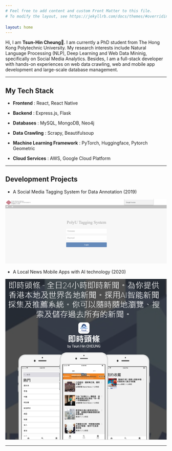 ```yaml
---
# Feel free to add content and custom Front Matter to this file.
# To modify the layout, see https://jekyllrb.com/docs/themes/#overriding-theme-defaults

layout: home
---
```


Hi, I am **Tsun-Hin Cheung**👋. I am currently a PhD student from The Hong Kong Polytechnic University. My research interests include Natural Language Processing (NLP), Deep Learning and Web Data Mininig, specifically on Social Media Analytics. Besides, I am a full-stack developer with hands-on experiences on web data crawling, web and mobile app development and large-scale database management.

------

## My Tech Stack

- **Frontend** : React, React Native

- **Backend** : Express.js, Flask

- **Databases**  : MySQL, MongoDB, Neo4j

- **Data Crawling** : Scrapy, Beautifulsoup

- **Machine Learning Framework** : PyTorch, Huggingface, Pytorch Geometric

- **Cloud Services** : AWS, Google Cloud Platform

------

## Development Projects

- A Social Media Tagging System for Data Annotation (2019)

![](assets/t1.PNG?raw=true)

- A Local News Mobile Apps with AI technology (2020)

![](assets/a1.PNG?raw=true)


------


